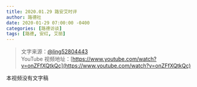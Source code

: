 ```yaml
---
title: 2020.01.29 路安艾时评
author: 路德社
date: 2020-01-29 07:00:00 -0400
categories: [路德访谈]
tags: [路德, 安红, 艾丽]
---
```


> 文字来源：[@ling52804443](https://twitter.com/ling52804443)  
> YouTube 视频地址：[https://www.youtube.com/watch?v=onZFfXQtkQc](https://www.youtube.com/watch?v=onZFfXQtkQc)

本视频没有文字稿
